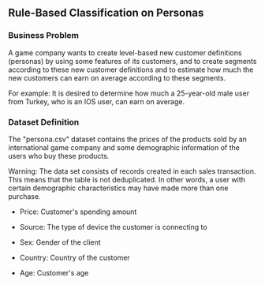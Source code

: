 ## Rule-Based Classification on Personas
### Business Problem
A game company wants to create level-based new customer definitions (personas) by using some features of its customers, and to create segments according to these new customer definitions and to estimate how much the new customers can earn on average according to these segments.

For example: It is desired to determine how much a 25-year-old male user from Turkey, who is an IOS user, can earn on average.

### Dataset Definition
The "persona.csv" dataset contains the prices of the products sold by an international game company and some demographic information of the users who buy these products.

Warning: The data set consists of records created in each sales transaction. This means that the table is not deduplicated. In other words, a user with certain demographic characteristics may have made more than one purchase.

* Price: Customer's spending amount

* Source: The type of device the customer is connecting to

* Sex: Gender of the client

* Country: Country of the customer

* Age: Customer's age


